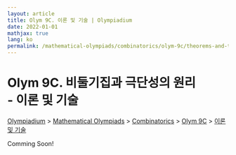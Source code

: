 ```yaml
---
layout: article
title: Olym 9C. 이론 및 기술 | Olympiadium
date: 2022-01-01
mathjax: true
lang: ko
permalink: /mathematical-olympiads/combinatorics/olym-9c/theorems-and-techniques/
---
```

# Olym 9C. 비둘기집과 극단성의 원리 <br> <ssup> - 이론 및 기술</ssup>

<a href="{{ site.homeurl }}">Olympiadium</a> > <a href="{{ site.homeurl }}mathematical-olympiads/">Mathematical Olympiads</a> > <a href="{{ site.homeurl }}mathematical-olympiads/combinatorics/">Combinatorics</a> > <a href="{{ site.homeurl }}mathematical-olympiads/combinatorics/olym-9c/">Olym 9C</a> > <a href="{{ site.homeurl }}mathematical-olympiads/combinatorics/olym-9c/theorems-and-techniques/">이론 및 기술</a>

Comming Soon!
